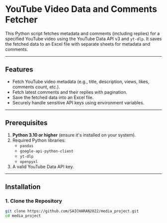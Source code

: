 # YouTube Video Data and Comments Fetcher

This Python script fetches metadata and comments (including replies) for a specified YouTube video using the YouTube Data API v3 and `yt-dlp`. It saves the fetched data to an Excel file with separate sheets for metadata and comments.

---

## Features

- Fetch YouTube video metadata (e.g., title, description, views, likes, comments count, etc.).
- Fetch latest comments and their replies with pagination.
- Save the fetched data into an Excel file.
- Securely handle sensitive API keys using environment variables.

---

## Prerequisites

1. **Python 3.10 or higher** (ensure it's installed on your system).
2. Required Python libraries:
   - `pandas`
   - `google-api-python-client`
   - `yt-dlp`
   - `openpyxl`
3. A valid YouTube Data API key.

---

## Installation

### 1. Clone the Repository
```bash
git clone https://github.com/SAICHARAN2022/media_project.git
cd media_project
